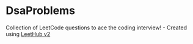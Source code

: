 # DsaProblems
Collection of LeetCode questions to ace the coding interview! - Created using [LeetHub v2](https://github.com/arunbhardwaj/LeetHub-2.0)

